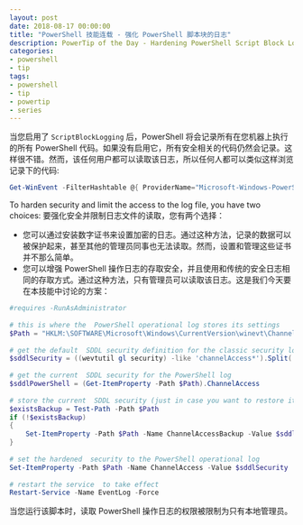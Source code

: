```yaml
---
layout: post
date: 2018-08-17 00:00:00
title: "PowerShell 技能连载 - 强化 PowerShell 脚本块的日志"
description: PowerTip of the Day - Hardening PowerShell Script Block Logging Log
categories:
- powershell
- tip
tags:
- powershell
- tip
- powertip
- series
---
```

当您启用了 `ScriptBlockLogging` 后，PowerShell 将会记录所有在您机器上执行的所有 PowerShell 代码。如果没有启用它，所有安全相关的代码仍然会记录。这样很不错。然而，该任何用户都可以读取该日志，所以任何人都可以类似这样浏览记录下的代码:

```powershell
Get-WinEvent -FilterHashtable @{ ProviderName="Microsoft-Windows-PowerShell";  Id = 4104 } 
```

To harden security and limit the access to the log file, you have two choices:
要强化安全并限制日志文件的读取，您有两个选择：

* 您可以通过安装数字证书来设置加密的日志。通过这种方法，记录的数据可以被保护起来，甚至其他的管理员同事也无法读取。然而，设置和管理这些证书并不那么简单。
* 您可以增强 PowerShell 操作日志的存取安全，并且使用和传统的安全日志相同的存取方式。通过这种方法，只有管理员可以读取该日志。这是我们今天要在本技能中讨论的方案：

```powershell
#requires -RunAsAdministrator 
    
# this is where the  PowerShell operational log stores its settings 
$Path = "HKLM:\SOFTWARE\Microsoft\Windows\CurrentVersion\winevt\Channels\Microsoft-Windows-PowerShell/Operational"
    
# get the default  SDDL security definition for the classic security log 
$sddlSecurity = ((wevtutil gl security) -like 'channelAccess*').Split(' ')[-1]
    
# get the current  SDDL security for the PowerShell log 
$sddlPowerShell = (Get-ItemProperty -Path $Path).ChannelAccess
    
# store the current  SDDL security (just in case you want to restore it later) 
$existsBackup = Test-Path -Path $Path
if (!$existsBackup)
{
    Set-ItemProperty -Path $Path -Name ChannelAccessBackup -Value $sddlPowerShell
}
    
# set the hardened  security to the PowerShell operational log 
Set-ItemProperty -Path $Path -Name ChannelAccess -Value $sddlSecurity
    
# restart the service  to take effect 
Restart-Service -Name EventLog -Force 
```

当您运行该脚本时，读取 PowerShell 操作日志的权限被限制为只有本地管理员。

<!--本文国际来源：[Hardening PowerShell Script Block Logging Log](http://community.idera.com/powershell/powertips/b/tips/posts/hardening-powershell-script-block-logging-log)-->
